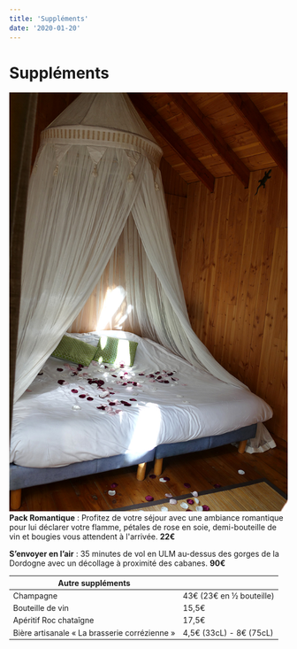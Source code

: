 ```yaml
---
title: 'Suppléments'
date: '2020-01-20'
---
```


# Suppléments

![Pack Romantique](../../images/pack-romantique.jpg) **Pack Romantique** : Profitez de votre séjour avec une ambiance romantique pour lui déclarer votre flamme, pétales de rose en soie, demi-bouteille de vin et bougies vous attendent à l'arrivée. **22€**

**S’envoyer en l’air** : 35 minutes de vol en ULM au-dessus des gorges de la Dordogne avec un décollage à proximité des cabanes. **90€**

| Autre suppléments                             |                          |
| --------------------------------------------- | ------------------------ |
| Champagne                                     | 43€ (23€ en ½ bouteille) |
| Bouteille de vin                              | 15,5€                    |
| Apéritif Roc chataîgne                        | 17,5€                    |
| Bière artisanale « La brasserie corrézienne » | 4,5€ (33cL) - 8€ (75cL)  |
